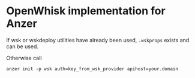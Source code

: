 # OpenWhisk implementation for Anzer

If wsk or wskdeploy utilities have already been used, `.wskprops` 
exists and can be used.

Otherwise call

```
anzer init -p wsk auth=key_from_wsk_provider apihost=your.domain
```